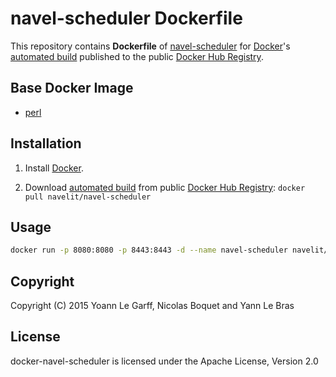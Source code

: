 navel-scheduler Dockerfile
==========================

This repository contains **Dockerfile** of [navel-scheduler](https://github.com/Navel-IT/navel-scheduler) for [Docker](https://www.docker.com/)'s [automated build](https://hub.docker.com/r/navelit/navel-scheduler/) published to the public [Docker Hub Registry](https://registry.hub.docker.com/).

Base Docker Image
-----------------

* [perl](https://hub.docker.com/_/perl/)

Installation
------------

1. Install [Docker](https://www.docker.com/).

2. Download [automated build](https://hub.docker.com/r/navelit/navel-scheduler/) from public [Docker Hub Registry](https://registry.hub.docker.com/): `docker pull navelit/navel-scheduler`

Usage
-----

```bash
docker run -p 8080:8080 -p 8443:8443 -d --name navel-scheduler navelit/navel-scheduler
```

Copyright
---------

Copyright (C) 2015 Yoann Le Garff, Nicolas Boquet and Yann Le Bras

License
-------

docker-navel-scheduler is licensed under the Apache License, Version 2.0
